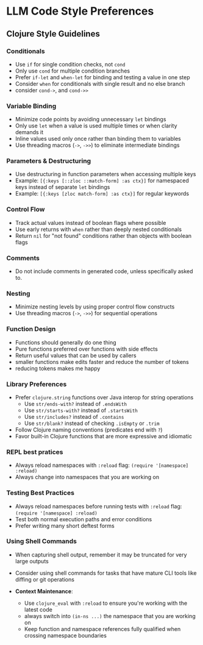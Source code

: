 # LLM Code Style Preferences

## Clojure Style Guidelines

### Conditionals
- Use `if` for single condition checks, not `cond`
- Only use `cond` for multiple condition branches
- Prefer `if-let` and `when-let` for binding and testing a value in one step
- Consider `when` for conditionals with single result and no else branch
- consider `cond->`, and `cond->>`

### Variable Binding
- Minimize code points by avoiding unnecessary `let` bindings
- Only use `let` when a value is used multiple times or when clarity demands it
- Inline values used only once rather than binding them to variables
- Use threading macros (`->`, `->>`) to eliminate intermediate bindings

### Parameters & Destructuring
- Use destructuring in function parameters when accessing multiple keys
- Example: `[{:keys [::zloc ::match-form] :as ctx}]` for namespaced keys instead of separate `let` bindings
- Example: `[{:keys [zloc match-form] :as ctx}]` for regular keywords

### Control Flow
- Track actual values instead of boolean flags where possible
- Use early returns with `when` rather than deeply nested conditionals
- Return `nil` for "not found" conditions rather than objects with boolean flags

### Comments
- Do not include comments in generated code, unless specifically asked to.

### Nesting
- Minimize nesting levels by using proper control flow constructs
- Use threading macros (`->`, `->>`) for sequential operations

### Function Design
- Functions should generally do one thing
- Pure functions preferred over functions with side effects
- Return useful values that can be used by callers
- smaller functions make edits faster and reduce the number of tokens
- reducing tokens makes me happy

### Library Preferences
- Prefer `clojure.string` functions over Java interop for string operations
  - Use `str/ends-with?` instead of `.endsWith`
  - Use `str/starts-with?` instead of `.startsWith`  
  - Use `str/includes?` instead of `.contains`
  - Use `str/blank?` instead of checking `.isEmpty` or `.trim`
- Follow Clojure naming conventions (predicates end with `?`)
- Favor built-in Clojure functions that are more expressive and idiomatic

### REPL best pratices
- Always reload namespaces with `:reload` flag: `(require '[namespace] :reload)`
- Always change into namespaces that you are working on

### Testing Best Practices
- Always reload namespaces before running tests with `:reload` flag: `(require '[namespace] :reload)`
- Test both normal execution paths and error conditions
- Prefer writing many short deftest forms

### Using Shell Commands
- When capturing shell output, remember it may be truncated for very large outputs
- Consider using shell commands for tasks that have mature CLI tools like diffing or git operations

- **Context Maintenance**:
  - Use `clojure_eval` with `:reload` to ensure you're working with the latest code
  - always switch into `(in-ns ...)` the namespace that you are working on
  - Keep function and namespace references fully qualified when crossing namespace boundaries

